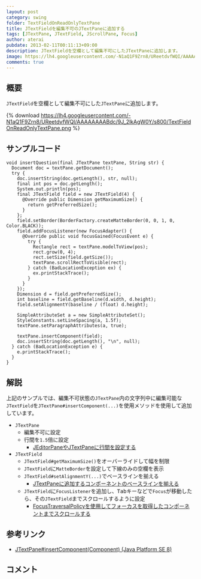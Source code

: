 ```yaml
---
layout: post
category: swing
folder: TextFieldOnReadOnlyTextPane
title: JTextFieldを編集不可のJTextPaneに追加する
tags: [JTextPane, JTextField, JScrollPane, Focus]
author: aterai
pubdate: 2013-02-11T00:11:13+09:00
description: JTextFieldを空欄として編集不可にしたJTextPaneに追加します。
image: https://lh4.googleusercontent.com/-N1aQ1F9Zrn8/UReetdvfWQI/AAAAAAAABdc/9J_2lkAgW0Y/s800/TextFieldOnReadOnlyTextPane.png
comments: true
---
```

## 概要
`JTextField`を空欄として編集不可にした`JTextPane`に追加します。

{% download https://lh4.googleusercontent.com/-N1aQ1F9Zrn8/UReetdvfWQI/AAAAAAAABdc/9J_2lkAgW0Y/s800/TextFieldOnReadOnlyTextPane.png %}

## サンプルコード
<pre class="prettyprint"><code>void insertQuestion(final JTextPane textPane, String str) {
  Document doc = textPane.getDocument();
  try {
    doc.insertString(doc.getLength(), str, null);
    final int pos = doc.getLength();
    System.out.println(pos);
    final JTextField field = new JTextField(4) {
      @Override public Dimension getMaximumSize() {
        return getPreferredSize();
      }
    };
    field.setBorder(BorderFactory.createMatteBorder(0, 0, 1, 0, Color.BLACK));
    field.addFocusListener(new FocusAdapter() {
      @Override public void focusGained(FocusEvent e) {
        try {
          Rectangle rect = textPane.modelToView(pos);
          rect.grow(0, 4);
          rect.setSize(field.getSize());
          textPane.scrollRectToVisible(rect);
        } catch (BadLocationException ex) {
          ex.printStackTrace();
        }
      }
    });
    Dimension d = field.getPreferredSize();
    int baseline = field.getBaseline(d.width, d.height);
    field.setAlignmentY(baseline / (float) d.height);

    SimpleAttributeSet a = new SimpleAttributeSet();
    StyleConstants.setLineSpacing(a, 1.5f);
    textPane.setParagraphAttributes(a, true);

    textPane.insertComponent(field);
    doc.insertString(doc.getLength(), "\n", null);
  } catch (BadLocationException e) {
    e.printStackTrace();
  }
}
</code></pre>

## 解説
上記のサンプルでは、編集不可状態の`JTextPane`内の文字列中に編集可能な`JTextField`を`JTextPane#insertComponent(...)`を使用メソッドを使用して追加しています。

- `JTextPane`
    - 編集不可に設定
    - 行間を`1.5`倍に設定
        - [JEditorPaneやJTextPaneに行間を設定する](https://ateraimemo.com/Swing/LineSpacing.html)
- `JTextField`
    - `JTextField#getMaximumSize()`をオーバーライドして幅を制限
    - `JTextField`に`MatteBorder`を設定して下線のみの空欄を表示
    - `JTextField#setAlignmentY(...)`でベースラインを揃える
        - [JTextPaneに追加するコンポーネントのベースラインを揃える](https://ateraimemo.com/Swing/InsertComponentBaseline.html)
    - `JTextField`に`FocusListener`を追加し、<kbd>Tab</kbd>キーなどで`Focus`が移動したら、その`JTextField`までスクロールするように設定
        - [FocusTraversalPolicyを使用してフォーカスを取得したコンポーネントまでスクロールする](https://ateraimemo.com/Swing/AutoScrollOnFocus.html)

<!-- dummy comment line for breaking list -->

## 参考リンク
- [JTextPane#insertComponent(Component) (Java Platform SE 8)](https://docs.oracle.com/javase/jp/8/docs/api/javax/swing/JTextPane.html#insertComponent-java.awt.Component-)

<!-- dummy comment line for breaking list -->

## コメント
